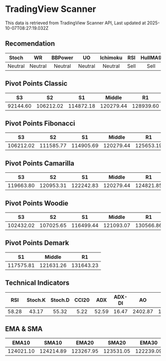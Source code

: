 # TradingView Scanner
This data is retrieved from TradingView Scanner API, Last updated at 2025-10-07T08:27:19.032Z

## Recomendation
| Stoch | WR | BBPower | UO | Ichimoku | RSI | HullMA9 |
| :---: | :---: | :---: | :---: | :---: | :---: | :---: |
| Neutral | Neutral | Neutral | Neutral | Neutral | Sell | Sell |

## Pivot Points Classic
| S3 | S2 | S1 | Middle | R1 | R2 | R3 |
| :---: | :---: | :---: | :---: | :---: | :---: | :---: |
| 92144.60 | 106212.02 | 114872.18 | 120279.44 | 128939.60 | 134346.86 | 148414.28 |

## Pivot Points Fibonacci
| S3 | S2 | S1 | Middle | R1 | R2 | R3 |
| :---: | :---: | :---: | :---: | :---: | :---: | :---: |
| 106212.02 | 111585.77 | 114905.69 | 120279.44 | 125653.19 | 128973.11 | 134346.86 |

## Pivot Points Camarilla
| S3 | S2 | S1 | Middle | R1 | R2 | R3 |
| :---: | :---: | :---: | :---: | :---: | :---: | :---: |
| 119663.80 | 120953.31 | 122242.83 | 120279.44 | 124821.85 | 126111.37 | 127400.88 |

## Pivot Points Woodie
| S3 | S2 | S1 | Middle | R1 | R2 | R3 |
| :---: | :---: | :---: | :---: | :---: | :---: | :---: |
| 102432.02 | 107025.65 | 116499.44 | 121093.07 | 130566.86 | 135160.49 | 144634.28 |

## Pivot Points Demark
| S1 | Middle | R1 |
| :---: | :---: | :---: |
| 117575.81 | 121631.26 | 131643.23 |

## Technical Indicators
| RSI | Stoch.K | Stoch.D | CCI20 | ADX | ADX-DI | AO | Mom | MACD | MACD | W.R | HullMA9 |
| :---: | :---: | :---: | :---: | :---: | :---: | :---: | :---: | :---: | :---: | :---: | :---: |
| 58.28 | 43.17 | 55.32 | 5.22 | 52.59 | 16.47 | 2402.87 | 1094.38 | 1255.70 | 1522.99 | -65.10 | 124041.83 |

## EMA & SMA
| EMA10 | SMA10 | EMA20 | SMA20 | EMA30 | SMA30 | EMA50 | SMA50 | EMA100 | SMA100 | EMA200 | SMA200 |
| :---: | :---: | :---: | :---: | :---: | :---: | :---: | :---: | :---: | :---: | :---: | :---: |
| 124021.10 | 124214.89 | 123267.95 | 123531.05 | 122239.09 | 122744.88 | 120376.67 | 119746.64 | 117800.12 | 115801.89 | 115957.23 | 114937.73 |